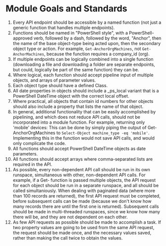 # Module Goals and Standards

1. Every API endpoint should be accessible by a named function (not just a generic function that handles multiple endpoints).
1. Functions should be named in "PowerShell style", with a PowerShell-approved verb, followed by a dash, followed by the word, "Anchor", then the name of the base object-type being acted upon, then the secondary object type or action. For example, `Get-AnchorOrgMachines`, not `Get-AnchorMachines`, because the function requires a company_id (org).
1. If multiple endpoints can be logically combined into a single function (downloading a file and downloading a folder are separate endpoints, but could, logically be part of the same function) they can be. 
1. Where logical, each function should accept pipeline input of multiple objects, and arrays of parameter values.
1. Each object type should have a defined Class.
1. All date properties in objects should include a _ps_local variant that is a PowerShell DateTime object with the correct local offset.
1. Where practical, all objects that contain id numbers for other objects should also include a property that lists the name of that object.
1. In general, additional functionality that can be easily accomplished by pipelining, and which does not reduce API calls, should not be incorporated into a module function. For example, returning only 'mobile' devices: This can be done by simply piping the output of Get-AnchorOrgMachines to `Select-Object machine_type -eq 'mobile'`. Implementing this in the function would not save API calls, and would only complicate the code.
1. All functions should accept PowerShell DateTime objects as date parameters.
1. All functions should accept arrays where comma-separated lists are required in the API.
1. As possible, every non-dependent API call should be run in its own runspace, simultaneous with other, non-dependent API calls. For example, if a Get- function is passed multiple objects, the API request for each object should be run in a separate runspace, and all should be called simultaniously. When dealing with paginated data (where more than 100 records are returned), the first API request must be completed, before subsequent calls can be made (because we don't know how many records there are until the first one is returned). Subsequent calls should be made in multi-threaded runspaces, since we know how many there will be, and they are not dependent on each other.
1. As few API requests as possible should be made to accomplish a task. If two property values are going to be used from the same API request, the request should be made once, and the necessary values saved, rather than making the call twice to obtain the values.
